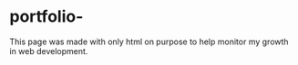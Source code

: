 # portfolio-
This page was made with only html on purpose to help monitor my growth in web development.
